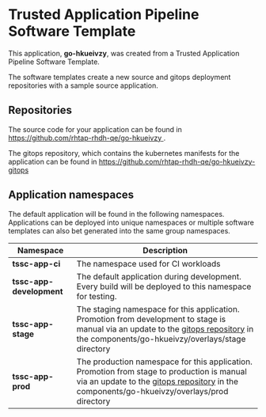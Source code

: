 # Trusted Application Pipeline Software Template

This application, **go-hkueivzy**, was created from a Trusted Application Pipeline Software Template.

The software templates create a new source and gitops deployment repositories with a sample source application. 

## Repositories

The source code for your application can be found in [https://github.com/rhtap-rhdh-qe/go-hkueivzy ](https://github.com/rhtap-rhdh-qe/go-hkueivzy ).
 
The gitops repository, which contains the kubernetes manifests for the application can be found in 
[https://github.com/rhtap-rhdh-qe/go-hkueivzy-gitops ](https://github.com/rhtap-rhdh-qe/go-hkueivzy-gitops ) 

## Application namespaces 

The default application will be found in the following namespaces. Applications can be deployed into unique namespaces or multiple software templates can also bet generated into the same group namespaces.  

|  Namespace   |  Description   |  
| -------- | -------- |
| **tssc-app-ci** | The namespace used for CI workloads |
| **tssc-app-development** | The default application during development. Every build will be deployed to this namespace for testing. |
| **tssc-app-stage** | The staging namespace for this application. Promotion from development to stage is manual via an update to the [gitops repository](https://github.com/rhtap-rhdh-qe/go-hkueivzy-gitops ) in the components/go-hkueivzy/overlays/stage directory |
| **tssc-app-prod** | The production namespace for this application. Promotion from stage to production is manual via an update to the [gitops repository](https://github.com/rhtap-rhdh-qe/go-hkueivzy-gitops ) in the components/go-hkueivzy/overlays/prod directory |